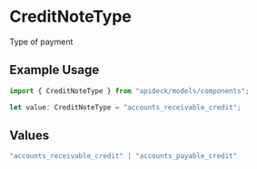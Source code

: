 # CreditNoteType

Type of payment

## Example Usage

```typescript
import { CreditNoteType } from "apideck/models/components";

let value: CreditNoteType = "accounts_receivable_credit";
```

## Values

```typescript
"accounts_receivable_credit" | "accounts_payable_credit"
```